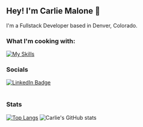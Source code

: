 ## Hey! I'm Carlie Malone 👋

I'm a Fullstack Developer based in Denver, Colorado. 
<br/>

### What I'm cooking with:

[![My Skills](https://skillicons.dev/icons?i=html,css,js,ts,postgres,postman,react,nodejs,sass,figma&theme=light)](https://skillicons.dev)
<br/>

### Socials

<div id="badges">
  <a href="https://www.linkedin.com/in/carlie-malone23/">
    <img src="https://img.shields.io/badge/LinkedIn-blue?style=for-the-badge&logo=linkedin&logoColor=white" alt="LinkedIn Badge"/>
  </a>
</div>
<br/>

### Stats
[![Top Langs](https://github-readme-stats.vercel.app/api/top-langs/?username=Carlie16604&layout=donut)](https://github.com/Carlie16604/github-readme-stats)
![Carlie's GitHub stats](https://github-readme-stats.vercel.app/api?username=Carlie16604&rank_icon=github&hide_rank=true)
